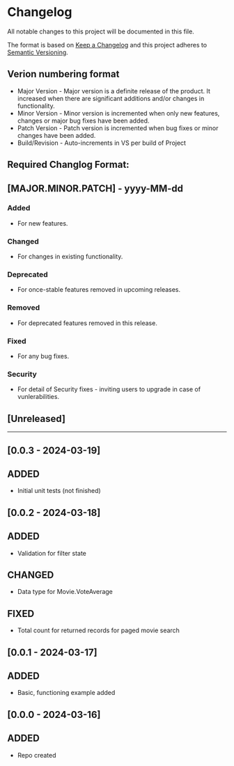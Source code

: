 # Changelog
All notable changes to this project will be documented in this file.

The format is based on [Keep a Changelog](http://keepachangelog.com/en/1.0.0/)
and this project adheres to [Semantic Versioning](http://semver.org/spec/v2.0.0.html).

## Verion numbering format
- Major Version - Major version is a definite release of the product. It increased when there are significant additions and/or changes in functionality.
- Minor Version - Minor version is incremented when only new features, changes or major bug fixes have been added.
- Patch Version - Patch version is incremented when bug fixes or minor changes have been added.
- Build/Revision - Auto-increments in VS per build of Project

## Required Changlog Format:
## [MAJOR.MINOR.PATCH] - yyyy-MM-dd
### Added
- For new features.
### Changed
- For changes in existing functionality.
### Deprecated
- For once-stable features removed in upcoming releases.
### Removed
- For deprecated features removed in this release.
### Fixed
- For any bug fixes.
### Security
- For detail of Security fixes - inviting users to upgrade in case of vunlerabilities.

## [Unreleased]

---------------------------------------------------------------------------------------------------------

## [0.0.3 - 2024-03-19]
## ADDED
- Initial unit tests (not finished)


## [0.0.2 - 2024-03-18]
## ADDED
- Validation for filter state
## CHANGED
- Data type for Movie.VoteAverage
## FIXED
- Total count for returned records for paged movie search


## [0.0.1 - 2024-03-17]
## ADDED
- Basic, functioning example added


## [0.0.0 - 2024-03-16]
## ADDED
- Repo created